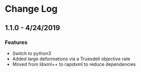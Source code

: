 # Change Log

## 1.1.0 - 4/24/2019
### Features
* Switch to python3
* Added large deformations via a Truesdell objective rate
* Moved from libxml++ to rapidxml to reduce dependencies
